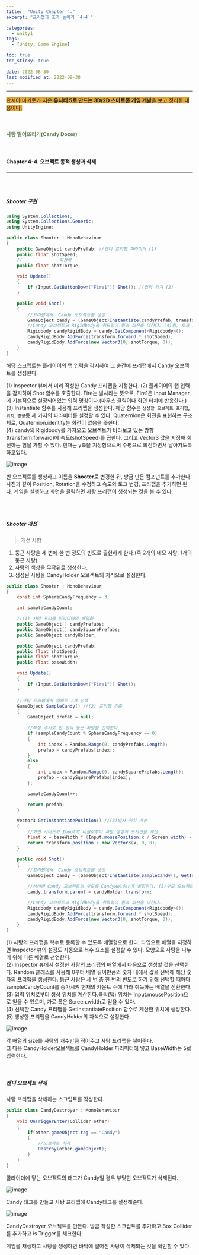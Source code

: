 ```yaml
---
title:  "Unity Chapter 4."
excerpt: "프리팹과 효과 높이기 `4-4`"

categories:
  - unity1
tags:
  - [Unity, Game Engine]

toc: true
toc_sticky: true
 
date: 2022-08-30
last_modified_at: 2022-08-30
---
```

--- 
<span style="background-color:#E2A63B">요시야 마키토가 지은 **유니티 5로 만드는 3D/2D 스마트폰 게임 개발**을 보고 정리한 내용이다.</span>  
<br>
<br>
<br> 
**<span style="color:#5E784F">사탕 떨어뜨리기(Candy Dozer)</span>**  
<br>
<br>

#### Chapter 4-4. 오브젝트 동적 생성과 삭제
---
<br>
<br>

##### **Shooter 구현**  

```c#
using System.Collections;
using System.Collections.Generic;
using UnityEngine;

public class Shooter : MonoBehaviour
{
    public GameObject candyPrefab; //캔디 프리팹 파라미터 (1)
    public float shotSpeed;
    //              회전력
    public float shotTorque;

    void Update()
    {
        if (Input.GetButtonDown("Fire1")) Shot(); //입력 감지 (2)
    }

    public void Shot()
    {
        //프리팹에서  Candy 오브젝트를 생성
        GameObject candy = (GameObject)Instantiate(candyPrefab, transform.position, Quaternion.identity); //오브젝트 생성(3)
        //Candy 오브젝트의 Rigidbody를 취드갛여 힘과 회전을 더한다. (4)힘, 토크 계산
        Rigidbody candyRigidBody = candy.GetComponent<Rigidbody>();
        candyRigidBody.AddForce(transform.forward * shotSpeed);
        candyRigidBody.AddForce(new Vector3(0, shotTorque, 0));
    }
}
```  
해당 스크립트는 플레이어의 탭 입력을 감지하여 그 순간에 프리팹에서 Candy 오브젝트를 생성한다.  

(1) Inspector 뷰에서 미리 작성한 Candy 프리팹을 지정한다.
(2) 플레이어의 탭 입력을 감지하여 Shot 함수를 호출한다. Fire는 발사라는 뜻으로, Fire1은 Input Manager에 기본적으로 설정되어있는 입력 명칭이다.(마우스 클릭이나 화면 터치에 반응한다.)  
(3) Instantiate 함수를 사용해 프리팹을 생성한다. 해당 함수는 `생성할 오브젝트 프리팹`, `위치`, `방향`등 세 가지의 파라미터를 설정할 수 있다. Quaternion은 회전을 표현하는 구조체로, Quaternion.identity는 회전이 없음을 뜻한다.  
(4) candy의 Rigidbody를 가져오고 오브젝트가 바라보고 있는 방향(transform.forward)에 속도(shotSpeed)를 곱한다. 그리고 Vector3 값을 지정해 회전하는 힘을 가할 수 있다. 현재는 y축을 지정함으로써 수평으로 회전하면서 날아가도록 하고있다.  

![image](https://user-images.githubusercontent.com/106606698/187412137-69b3bcb8-5218-414e-896d-1ea6b0706bea.png)

빈 오브젝트를 생성하고 이름을 **Shooter**로 변경한 뒤, 방금 만든 컴포넌트를 추가한다.  
사진과 같이 Position, Rotation을 수정하고 속도와 토크 변경, 프리팹을 추가하면 된다. 게임을 실행하고 화면을 클릭하면 사탕 프리팹이 생성되는 것을 볼 수 있다.  

<br>
<br>

##### **Shooter 개선**

>개선 사항
1. 둥근 사탕을 세 번에 한 번 정도의 빈도로 출현하게 한다.(즉 2개의 네모 사탕, 1개의 둥근 사탕)  
2. 사탕의 색상을 무작위로 생성한다.  
3. 생성된 사탕을 CandyHolder 오브젝트의 자식으로 설정한다.  

```c#
public class Shooter : MonoBehaviour
{
    const int SphereCandyFrequency = 3;

    int sampleCandyCount;

    //(1) 사탕 프리팹 파라미터의 배열화
    public GameObject[] candyPrefabs;
    public GameObject[] candySquarePrefabs;
    public GameObject candyHolder;

    public GameObject candyPrefab; 
    public float shotSpeed;
    public float shotTorque;
    public float baseWidth;

    void Update()
    {
        if (Input.GetButtonDown("Fire1")) Shot();
    }

    //사탕 프리팹에서 임의로 1개 선택
    GameObject SampleCandy() //(2) 프리팹 추출
    {
        GameObject prefab = null;

        //특정 주기로 한 번씩 둥근 사탕을 선택한다.
        if (sampleCandyCount % SphereCandyFrequency == 0)
        {
            int index = Random.Range(0, candyPrefabs.Length);
            prefab = candyPrefabs[index];
        }
        else
        {
            int index = Random.Range(0, candySquarePrefabs.Length);
            prefab = candySquarePrefabs[index];
        };

        sampleCandyCount++;

        return prefab;
    }

    Vector3 GetInstantiatePosition() //(3)발사 위치 계산
    {
        //화면 사이즈와 Input의 비율로부터 사탕 생성의 포지션을 계산
        float x = baseWidth * (Input.mousePosition.x / Screen.width) - (baseWidth / 2);
        return transform.position + new Vector3(x, 0, 0);
    }

    public void Shot()
    {
        //프리팹에서  Candy 오브젝트를 생성
        GameObject candy = (GameObject)Instantiate(SampleCandy(), GetInstantiatePosition(), Quaternion.identity); //(4) 생성프리팹과 생성 위치 수정

        //생성한 Candy 오브젝트의 부모를 CandyHolder에 설정한다. (5)부모 오브젝트 설정
        candy.transform.parent = candyHolder.transform;

        //Candy 오브젝트의 Rigidbody를 취득하여 힘과 회전을 더한다.
        Rigidbody candyRigidBody = candy.GetComponent<Rigidbody>();
        candyRigidBody.AddForce(transform.forward * shotSpeed);
        candyRigidBody.AddForce(new Vector3(0, shotTorque, 0));
    }
}
```  
(1) 사탕의 프리팹을 복수로 등록할 수 있도록 배열형으로 한다. 타입으로 배열을 지정하면 Inspector 뷰의 설정도 자동으로 복수 요소를 설정할 수 있다. 모양으로 사탕을 나누기 위해 다른 배열로 선언한다.  
(2) Inspector 뷰에서 설정한 사탕의 프리팹의 배열에서 다음으로 생성할 것을 선택한다. Random 클래스를 사용해 0부터 배열 길이만큼의 숫자 내에서 값을 선택해 해당 숫자의 프리팹을 생성한다. 둥근 사탕은 세 번 중 한 번의 빈도로 하기 위해 선택할 때마다 sampleCandyCount를 증가시켜 현재의 카운트 수에 따라 취득하는 배열을 전환한다.  
(3) 입력 위치로부터 생성 위치를 계산한다.클릭(탭) 위치는 Input.mousePosition으로 얻을 수 있으며, 가로 폭은 Screen.width로 얻을 수 있다.  
(4) 선택한 Candy 프리팹을 GetInstantiatePosition 함수로 계산한 위치에 생성한다.  
(5) 생성한 프리팹을 CandyHolder의 자식으로 설정한다.  

![image](https://user-images.githubusercontent.com/106606698/187452989-d2da27ba-aca6-417d-8a66-b5a795fe6423.png)

각 배열의 size를 사탕의 개수만큼 적어주고 사탕 프리팹을 넣어준다.  
그 다음 CandyHolder오브젝트를 CandyHolder 파라미터에 넣고 BaseWidth는 5로 입력한다.  
<br>
<br>

##### **캔디 오브젝트 삭제**  

사탕 프리팹을 삭제하는 스크립트를 작성한다.  

```c#
public class CandyDestroyer : MonoBehaviour
{
    void OnTriggerEnter(Collider other)
    {
        if(other.gameObject.tag == "Candy")
        {
            //오브젝트 삭제
            Destroy(other.gameObject);
        }
    }
}
```  
콜라이더에 닿는 오브젝트의 태그가 Candy일 경우 부딪힌 오브젝트가 삭제된다.

![image](https://user-images.githubusercontent.com/106606698/187454047-9a7cdb3d-6eac-43f3-a76f-726dbf33f790.png)

Candy 태그를 만들고 사탕 프리팹에 Candy태그를 설정해준다.  

![image](https://user-images.githubusercontent.com/106606698/187455273-d785d3bf-2424-418c-bd3a-d277d5bf2a7f.png)

CandyDestroyer 오브젝트를 만든다. 방금 작성한 스크립트를 추가하고 Box Collider를 추가하고 is Trigger를 체크한다.

게임을 재생하고 사탕을 생성하면 바닥에 떨어진 사탕이 삭제되는 것을 확인할 수 있다.  